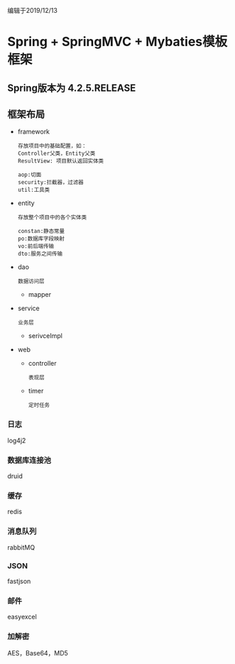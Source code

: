 编辑于2019/12/13

# Spring + SpringMVC + Mybaties模板框架



## Spring版本为 4.2.5.RELEASE



## 框架布局

* framework

  ~~~properties
  存放项目中的基础配置，如：
  Controller父类，Entity父类
  ResultView: 项目默认返回实体类
  
  aop:切面
  security:拦截器，过滤器
  util:工具类
  ~~~

* entity

  ~~~properties
  存放整个项目中的各个实体类
  
  constan:静态常量
  po:数据库字段映射
  vo:前后端传输
  dto:服务之间传输
  ~~~

* dao

  ~~~properties
  数据访问层
  ~~~

  * mapper

* service

  ~~~properties
  业务层
  ~~~

  * serivceImpl

* web

  * controller

    ~~~properties
    表现层
    ~~~

  * timer

    ~~~properties
    定时任务
    ~~~



### 日志 

log4j2

### 数据库连接池

druid

### 缓存

redis

### 消息队列

rabbitMQ

### JSON

fastjson

### 邮件

easyexcel

### 加解密

AES，Base64，MD5